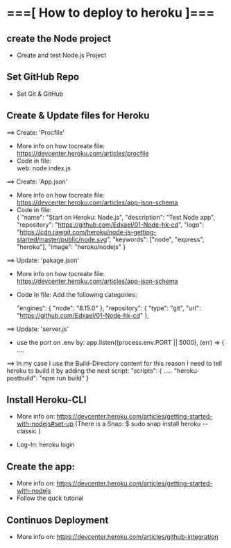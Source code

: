 

# ===[ How to deploy to heroku ]===

## create the Node project
- Create and test Node.js Project 
 

## Set GitHub Repo
- Set Git & GitHub


## Create & Update files for Heroku

  ==> Create: 'Procfile'  
  - More info on how tocreate file: https://devcenter.heroku.com/articles/procfile
  - Code in file:    
      web: node index.js

  ==> Create: 'App.json'  
  - More info on how tocreate file: https://devcenter.heroku.com/articles/app-json-schema
  - Code in file:    
      {
        "name": "Start on Heroku: Node.js",
        "description": "Test Node app",
        "repository": "https://github.com/Edxael/01-Node-hk-cd",
        "logo": "https://cdn.rawgit.com/heroku/node-js-getting-started/master/public/node.svg",
        "keywords": ["node", "express", "heroku"],
        "image": "heroku/nodejs"
      }

  ==> Update: 'pakage.json'  
  - More info on how tocreate file: https://devcenter.heroku.com/articles/app-json-schema
  - Code in file: 
      Add the following categories:

    "engines": {
      "node": "8.15.0"
    },
    "repository": {
      "type": "git",
      "url": "https://github.com/Edxael/01-Node-hk-cd"
    },

  ==> Update: 'server.js' 
  - use the port on .env by: 
      app.listen((process.env.PORT || 5000), (err) => { ....

  ==> In my case I use the Build-Directory content for this reason I need to tell heroku to build it by adding the next script:
      "scripts": {
          .....
          "heroku-postbuild": "npm run build"
      }



## Install Heroku-CLI
- More info on: https://devcenter.heroku.com/articles/getting-started-with-nodejs#set-up
    (There is a Snap:  $ sudo snap install heroku --classic )

- Log-In: heroku login 

## Create the app: 
- More info on: https://devcenter.heroku.com/articles/getting-started-with-nodejs
- Follow the quck tutorial 


## Continuos Deployment
- More info on: https://devcenter.heroku.com/articles/github-integration